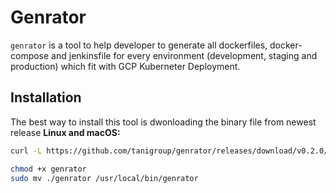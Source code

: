# Genrator

`genrator` is a tool to help developer to generate all dockerfiles, docker-compose and jenkinsfile for every environment (development, staging and production) which fit with GCP Kuberneter Deployment.

## Installation
The best way to install this tool is dwonloading the binary file from newest release
__Linux and macOS:__

```sh
curl -L https://github.com/tanigroup/genrator/releases/download/v0.2.0/genrator -o genrator

chmod +x genrator
sudo mv ./genrator /usr/local/bin/genrator
```